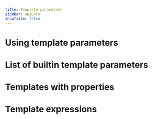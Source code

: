 ```yaml
---
title: Template parameters
sidebar: ApiDocs
showTitle: false
---
```


# Using template parameters

# List of builtin template parameters

# Templates with properties

# Template expressions
